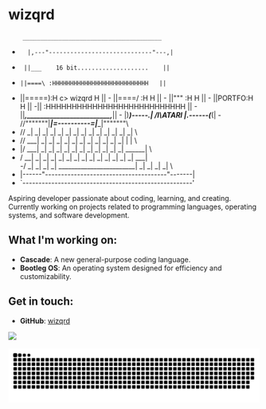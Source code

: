 # wizqrd

        _______________________________________
-       |,---"-----------------------------"---,|
 -      ||___    16 bit....................    ||
  -     ||====\ :HHHHHHHHHHHHHHHHHHHHHHHHHHH   ||
   -    ||=====):H c> wizqrd               H   ||
    -   ||====/ :H                         H   ||
     -  ||"""   :H                         H   ||
      - ||PORTFO:H                         H   ||
       -||      :HHHHHHHHHHHHHHHHHHHHHHHHHHH   ||
      - ||_____,_________________________,_____||
      - |)_____)-----.| /I\ATARI |.------(_____(|
    - //"""""""|_____|=----------=|______|"""""""\
   - // _| _| _| _| _| _| _| _| _| _| _| _| _| _| \
  - // ___| _| _| _| _| _| _| _| _| _| _| _|  |  | \
 - |/ ___| _| _| _| _| _| _| _| _| _| _| _| ______| \
 - / __| _| _| _| _| _| _| _| _| _| _| _| _| _| ___| \
 -/ _| _| _| _| ________________________| _| _| _| _| \
- |------"--------------------------------------"-------|
- `-----------------------------------------------------'


Aspiring developer passionate about coding, learning, and creating. Currently working on projects related to programming languages, operating systems, and software development.

## What I'm working on:
- **Cascade**: A new general-purpose coding language.
- **Bootleg OS**: An operating system designed for efficiency and customizability.

## Get in touch:
- **GitHub**: [wizqrd](https://github.com/wizqrd)



![](https://leetcard.jacoblin.cool/wizqrd?ext=heatmap)

<img alt="snake eating my contributions" src="https://raw.githubusercontent.com/splonkz/splonkz/output/github-contribution-grid-snake.svg" />



